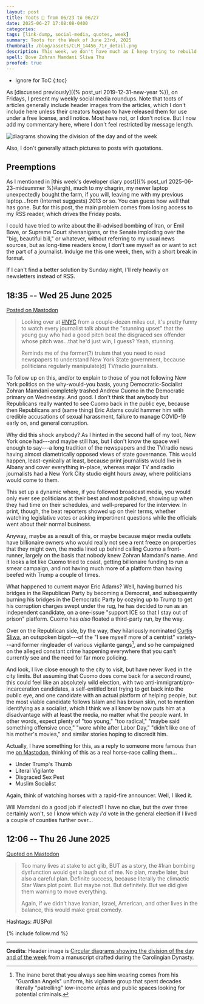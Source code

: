 ```yaml
---
layout: post
title: Toots 🦣 from 06/23 to 06/27
date: 2025-06-27 17:08:08-0400
categories:
tags: [link-dump, social-media, quotes, week]
summary: Toots for the Week of June 23rd, 2025
thumbnail: /blog/assets/CLM_14456_71r_detail.png
description: This week, we don't have much as I keep trying to rebuild from a computer disaster, but I did squeeze out a short toot or two referencing current news.
spell: Bove Zohran Mamdani Sliwa Thu
proofed: true
---
```


* Ignore for ToC
{:toc}

As [discussed previously]({% post_url 2019-12-31-new-year %}), on Fridays, I present my weekly social media roundups.  Note that toots of articles generally include header images from the articles, which I don't include here unless their creators *happen* to have released them for use under a free license, and I notice.  Most have not, or I don't notice.  But I now add my commentary here, where I don't feel restricted by message length.

![diagrams showing the division of the day and of the week](/blog/assets/CLM_14456_71r_detail.png "I hate Venn diagram memes, especially when they don't make any sense")

Also, I don't generally attach pictures to posts with quotations.

## Preemptions

As I mentioned in [this week's developer diary post]({% post_url 2025-06-23-midsummer %}#argh), much to my chagrin, my newer laptop unexpectedly bought the farm, if you will, leaving me with my previous laptop...from (Internet suggests) 2013 or so. You can guess how well that has gone. But for this post, the main problem comes from losing access to my RSS reader, which drives the Friday posts.

I could have tried to write about the ill-advised bombing of Iran, or Emil Bove, or Supreme Court shenanigans, or the Senate imploding over the "big, beautiful bill," or whatever, without referring to my usual news sources, but as long-time readers know, I don't see myself as or want to act the part of a journalist. Indulge me this one week, then, with a short break in format.

If I can't find a better solution by Sunday night, I'll rely heavily on newsletters instead of RSS.

## 18:35 -- Wed 25 June 2025

[<i class="fab fa-mastodon"></i> Posted on Mastodon](https://mastodon.social/@jcolag/114746388661552953)

 > Looking over at [#NYC](https://mastodon.social/tags/NYC) from a couple-dozen miles out, it's pretty funny to watch every journalist talk about the "stunning upset" that the young guy who had a good pitch beat the disgraced sex offender whose pitch was...that he'd just win, I guess? Yeah, stunning.
 >
 > Reminds me of the former(?) truism that you need to read newspapers to understand New York State government, because politicians regularly manipulate(d) TV/radio journalists.

To follow up on this, and/or to explain to those of you not following New York politics on the why-would-you basis, young Democratic-Socialist Zohran Mamdani completely trashed Andrew Cuomo in the Democratic primary on Wednesday.  And good.  I don't think that anybody but Republicans really wanted to see Cuomo back in the public eye, because then Republicans and (same thing) Eric Adams could hammer him with credible accusations of sexual harassment, failure to manage COVID-19 early on, and general corruption.

Why did this shock anybody?  As I hinted in the second half of my toot, New York once had---and maybe still has, but I don't know the space well enough to say---a long tradition of the newspapers and the TV/radio news having almost diametrically opposed views of state governance.  This would happen, least-cynically at least, because print journalists would live in Albany and cover everything in-place, whereas major TV and radio journalists had a New York City studio eight hours away, where politicians would come to them.

This set up a dynamic where, if you followed broadcast media, you would only ever see politicians at their best and most polished, showing up when they had time on their schedules, and well-prepared for the interview.  In print, though, the beat reporters showed up on their terms, whether watching legislative votes or asking impertinent questions while the officials went about their normal business.

Anyway, maybe as a result of this, or maybe because major media outlets have billionaire owners who would really not see a rent freeze on properties that they might own, the media lined up behind calling Cuomo a front-runner, largely on the basis that nobody knew Zohran Mamdani's name.  And it looks a lot like Cuomo tried to coast, getting billionaire funding to run a smear campaign, and not having much more of a platform than having beefed with Trump a couple of times.

What happened to current mayor Eric Adams?  Well, having burned his bridges in the Republican Party by becoming a Democrat, and subsequently burning his bridges in the Democratic Party by cozying up to Trump to get his corruption charges swept under the rug, he has decided to run as an independent candidate, on a one-issue "support ICE so that I stay out of prison" platform.  Cuomo has *also* floated a third-party run, by the way.

Over on the Republican side, by the way, *they* hilariously nominated [Curtis Sliwa](https://en.wikipedia.org/wiki/Curtis_Sliwa), an outspoken bigot---of the "I see myself more of a centrist" variety---and former ringleader of various vigilante gangs[^1], and so he campaigned on the alleged constant crime happening everywhere that you can't currently see and the need for far more policing.

[^1]:  The inane beret that you always see him wearing comes from his "Guardian Angels" uniform, his vigilante group that spent decades literally "patrolling" low-income areas and public spaces looking for potential criminals.

And look, I live close enough to the city to visit, but have never lived in the city limits.  But assuming that Cuomo does come back for a second round, this could feel like an absolutely wild election, with two anti-immigrant/pro-incarceration candidates, a self-entitled brat trying to get back into the public eye, and one candidate with an actual platform of helping people, but the most viable candidate follows Islam and has brown skin, not to mention identifying as a socialist, which I think we all know by now puts him at a disadvantage with at least the media, no matter what the people want.  In other words, expect plenty of "too young," "too radical," "maybe said something offensive once," "wore white after Labor Day," "didn't like one of his mother's movies," and similar stories hoping to discredit him.

Actually, I have something for this, as a reply to someone more famous than me [on Mastodon](https://mastodon.social/@jcolag/114751826669304696), thinking of this as a real horse-race calling them...

- Under Trump's Thumb
- Literal Vigilante
- Disgraced Sex Pest
- Muslim Socialist

Again, think of watching horses with a rapid-fire announcer. Well, I liked it.

Will Mamdani do a good job if elected? I have no clue, but the over three certainly won't, so I know which way *I'd* vote in the general election if I lived a couple of counties further over...

## 12:06 -- Thu 26 June 2025

[<i class="fab fa-mastodon"></i> Quoted on Mastodon](https://mastodon.social/@jcolag/114757341379018446)

 > Too many lives at stake to act glib, BUT as a story, the #Iran bombing dysfunction would get a laugh out of me. No plan, maybe later, but also a careful plan. Definite success, because literally the climactic Star Wars plot point. But maybe not. But definitely. But we did give them warning to move everything.
 >
 > Again, if we didn't have Iranian, Israel, American, and other lives in the balance, this would make great comedy.

Hashtags:  #USPol

{% include follow.md %}

* * *

**Credits**:  Header image is [Circular diagrams showing the division of the day and of the week](https://commons.wikimedia.org/wiki/File:CLM_14456_71r_detail.jpg) from a manuscript drafted during the Carolingian Dynasty.
